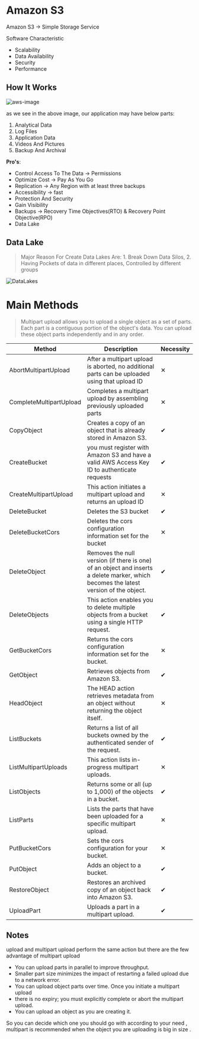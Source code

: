 # Amazon S3

Amazon S3 → Simple Storage Service 

Software Characteristic
- Scalability 
- Data Availability 
- Security 
- Performance

## How It Works 
![aws-image](https://d1.awsstatic.com/s3-pdp-redesign/product-page-diagram_Amazon-S3_HIW.cf4c2bd7aa02f1fe77be8aa120393993e08ac86d.png)

as we see in the above image, our application may have below parts: 
1. Analytical Data
2. Log Files 
3. Application Data
4. Videos And Pictures 
5. Backup And Archival 

**Pro's**: 
- Control Access To The Data  → Permissions 
- Optimize Cost  → Pay As You Go
- Replication  → Any Region with at least three backups 
- Accessibility  → fast
- Protection And Security  
- Gain Visibility 
- Backups → Recovery Time Objectives(RTO) & Recovery Point Objective(RPO)
- Data Lake


## Data Lake
> Major Reason For Create Data Lakes Are: 1. Break Down Data Silos, 2. Having Pockets of data in different places, Controlled by different groups 

![DataLakes](https://d1.awsstatic.com/Data%20Lakes%20Storage%20Infrastructure/Data-Lake-Storage-Infrastructure.aa068b26fd43e26640fd3d700bc3061a8748fdaa.png)

# Main Methods 

> Multipart upload allows you to upload a single object as a set of parts. Each part is a contiguous portion of the object's data. You can upload these object parts independently and in any order.

| Method | Description | Necessity
| ------------- | ------------- | ------------- |
| AbortMultipartUpload | After a multipart upload is aborted, no additional parts can be uploaded using that upload ID  | ✕
| CompleteMultipartUpload  | Completes a multipart upload by assembling previously uploaded parts  | ✕
| CopyObject | Creates a copy of an object that is already stored in Amazon S3. | ✔︎
| CreateBucket | you must register with Amazon S3 and have a valid AWS Access Key ID to authenticate requests | ✔︎
| CreateMultipartUpload | This action initiates a multipart upload and returns an upload ID | ✕
| DeleteBucket | Deletes the S3 bucket | ✔︎
| DeleteBucketCors | Deletes the cors configuration information set for the bucket | ✕
| DeleteObject | Removes the null version (if there is one) of an object and inserts a delete marker, which becomes the latest version of the object. | ✔︎
| DeleteObjects | This action enables you to delete multiple objects from a bucket using a single HTTP request. | ✔︎
| GetBucketCors | Returns the cors configuration information set for the bucket. | ✕
| GetObject | Retrieves objects from Amazon S3. | ✔︎
| HeadObject | The HEAD action retrieves metadata from an object without returning the object itself. | ✕
| ListBuckets | Returns a list of all buckets owned by the authenticated sender of the request. | ✔︎
| ListMultipartUploads | This action lists in-progress multipart uploads. | ✕
| ListObjects | Returns some or all (up to 1,000) of the objects in a bucket. | ✔︎
| ListParts | Lists the parts that have been uploaded for a specific multipart upload. | ✕
| PutBucketCors | Sets the cors configuration for your bucket. | ✕
| PutObject | Adds an object to a bucket. | ✔︎
| RestoreObject | Restores an archived copy of an object back into Amazon S3. | ✔︎
| UploadPart | Uploads a part in a multipart upload. | ✔︎

## Notes
upload and multipart upload perform the same action but there are the few advantage of multipart upload

- You can upload parts in parallel to improve throughput.
- Smaller part size minimizes the impact of restarting a failed upload due to a network error.
- You can upload object parts over time. Once you initiate a multipart upload
- there is no expiry; you must explicitly complete or abort the multipart upload.
- You can upload an object as you are creating it.

So you can decide which one you should go with according to your need , multipart is recommended when the object you are uploading is big in size .

